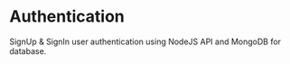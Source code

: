 # Authentication

SignUp &amp; SignIn user authentication using NodeJS API and MongoDB for database.
